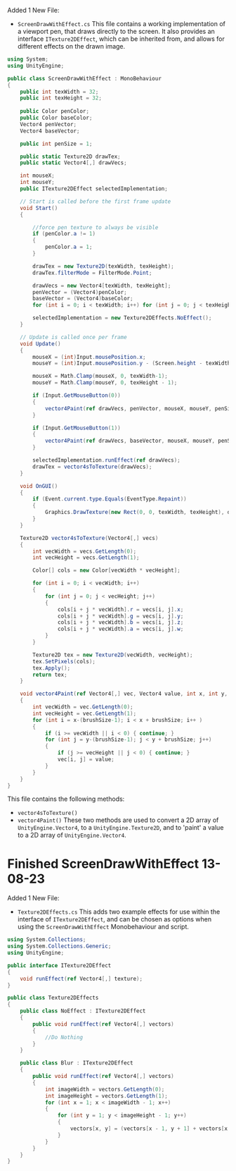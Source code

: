 Added 1 New File:
- `ScreenDrawWithEffect.cs`
This file contains a working implementation of a viewport pen, that draws directly to the screen. It also provides an interface `ITexture2DEffect`, which can be inherited from, and allows for different effects on the drawn image. 

```cs
using System;
using UnityEngine;

public class ScreenDrawWithEffect : MonoBehaviour
{
    public int texWidth = 32;
    public int texHeight = 32;
    
    public Color penColor;
    public Color baseColor;
    Vector4 penVector;
    Vector4 baseVector;

    public int penSize = 1;

    public static Texture2D drawTex;
    public static Vector4[,] drawVecs;

    int mouseX;
    int mouseY;
    public ITexture2DEffect selectedImplementation;

    // Start is called before the first frame update
    void Start()
    {

        //force pen texture to always be visible
        if (penColor.a != 1)
        {
            penColor.a = 1;
        }

        drawTex = new Texture2D(texWidth, texHeight);
        drawTex.filterMode = FilterMode.Point;

        drawVecs = new Vector4[texWidth, texHeight];
        penVector = (Vector4)penColor;
        baseVector = (Vector4)baseColor;
        for (int i = 0; i < texWidth; i++) for (int j = 0; j < texHeight; j++) drawVecs[i, j] = baseVector;

        selectedImplementation = new Texture2DEffects.NoEffect();
    }

    // Update is called once per frame
    void Update()
    {
        mouseX = (int)Input.mousePosition.x;
        mouseY = (int)Input.mousePosition.y - (Screen.height - texWidth);

        mouseX = Math.Clamp(mouseX, 0, texWidth-1);
        mouseY = Math.Clamp(mouseY, 0, texHeight - 1);

        if (Input.GetMouseButton(0))
        {
            vector4Paint(ref drawVecs, penVector, mouseX, mouseY, penSize);
        }

        if (Input.GetMouseButton(1))
        {
            vector4Paint(ref drawVecs, baseVector, mouseX, mouseY, penSize);
        }

        selectedImplementation.runEffect(ref drawVecs);
        drawTex = vector4sToTexture(drawVecs);
    }

    void OnGUI()
    {
        if (Event.current.type.Equals(EventType.Repaint))
        {
            Graphics.DrawTexture(new Rect(0, 0, texWidth, texHeight), drawTex);
        }
    }

    Texture2D vector4sToTexture(Vector4[,] vecs)
    {
        int vecWidth = vecs.GetLength(0);
        int vecHeight = vecs.GetLength(1);

        Color[] cols = new Color[vecWidth * vecHeight];

        for (int i = 0; i < vecWidth; i++)
        {
            for (int j = 0; j < vecHeight; j++)
            {
                cols[i + j * vecWidth].r = vecs[i, j].x;
                cols[i + j * vecWidth].g = vecs[i, j].y;
                cols[i + j * vecWidth].b = vecs[i, j].z;
                cols[i + j * vecWidth].a = vecs[i, j].w;
            }
        }

        Texture2D tex = new Texture2D(vecWidth, vecHeight);
        tex.SetPixels(cols);
        tex.Apply();
        return tex; 
    }

    void vector4Paint(ref Vector4[,] vec, Vector4 value, int x, int y, int brushSize)
    {
        int vecWidth = vec.GetLength(0);
        int vecHeight = vec.GetLength(1);
        for (int i = x-(brushSize-1); i < x + brushSize; i++ )
        {
            if (i >= vecWidth || i < 0) { continue; }
            for (int j = y-(brushSize-1); j < y + brushSize; j++)
            {
                if (j >= vecHeight || j < 0) { continue; }
                vec[i, j] = value;
            }
        }
    }
}
```
This file contains the following methods:
- `vector4sToTexture()`
- `vector4Paint()`
These two methods are used to convert a 2D array of `UnityEngine.Vector4`, to a `UnityEngine.Texture2D`, and to 'paint' a value to a 2D array of `UnityEngine.Vector4`.  
# Finished ScreenDrawWithEffect 13-08-23
Added 1 New File:
- `Texture2DEffects.cs`
This adds two example effects for use within the interface of `ITexture2DEffect`, and can be chosen as options when using the `ScreenDrawWithEffect` Monobehaviour and script.

```cs
using System.Collections;
using System.Collections.Generic;
using UnityEngine;

public interface ITexture2DEffect
{
    void runEffect(ref Vector4[,] texture);
}

public class Texture2DEffects
{ 
    public class NoEffect : ITexture2DEffect
    {
        public void runEffect(ref Vector4[,] vectors)
        {
            //Do Nothing
        }
    }

    public class Blur : ITexture2DEffect
    {
        public void runEffect(ref Vector4[,] vectors)
        {
            int imageWidth = vectors.GetLength(0);
            int imageHeight = vectors.GetLength(1);
            for (int x = 1; x < imageWidth - 1; x++)
            {
                for (int y = 1; y < imageHeight - 1; y++)
                {
                    vectors[x, y] = (vectors[x - 1, y + 1] + vectors[x, y + 1] + vectors[x + 1, y + 1] + vectors[x - 1, y] + vectors[x, y] + vectors[x + 1, y] +        vectors[x - 1, y - 1] + vectors[x, y - 1] + vectors[x + 1, y - 1] ) / 9;
                }
            } 
        }
    } 
}
```